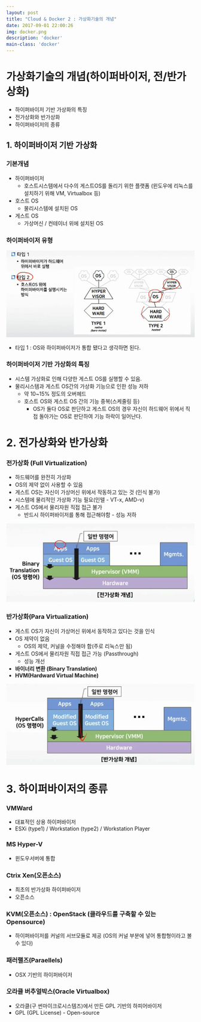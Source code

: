 ```yaml
---
layout: post
title: "Cloud & Docker 2 : 가상화기술의 개념"
date: 2017-09-01 22:00:26
img: docker.png
description: 'docker'
main-class: 'docker'
---
```


# 가상화기술의 개념(하이퍼바이저, 전/반가상화)

- 하이퍼바이저 기반 가상화의 특징
- 전가상화와 반가상화
- 하이퍼바이저의 종류



## 1. 하이퍼바이저 기반 가상화

### 기본개념

- 하이퍼바이저
  - 호스트시스템에서 다수의 게스트OS를 돌리기 위한 플랫폼 (윈도우에 리눅스를 설치하기 위해 VM, Virtualbox 등)
- 호스트 OS
  - 물리시스템에 설치된 OS
- 게스트 OS
  - 가상머신 / 컨테이너 위에 설치된 OS

### 하이퍼바이저 유형

![ch2example](/src/201709/docker/ch2/1.png)

- 타입 1 : OS와 하이퍼바이저가 통합 됐다고 생각하면 된다.

### 하이퍼바이저 기반 가상화의 특징

- 시스템 가상화로 인해 다양한 게스트 OS를 실행할 수 있음.
- 물리시스템과 게스트 OS간의 가상화 기능으로 인한 성능 저하
  - 약 10~15% 정도의 오버헤드
  - 호스트 OS와 게스트 OS 간의 기능 중복(스케줄링 등)
    - OS가 둘다 OS로 판단하고 게스트 OS의 경우 자신이 하드웨어 위에서 직접 돌아가는 OS로 판단하여 기능 하락이 일어난다.



# 2. 전가상화와 반가상화

### 전가상화 (Full Virtualization)

- 하드웨어를 완전히 가상화
- OS의 제약 없이 사용할 수 있음
- 게스트 OS는 자신이 가상머신 위에서 작동하고 있는 것 (인식 불가)
- 시스템에 물리적인 가상화 기능 필요(인텔 - VT-x, AMD-v)
- 게스트 OS에서 물리자원 직접 접근 불가
  - 반드시 하이퍼바이저를 통해 접근해야함 - 성능 저하

![ch2_full](/src/201709/docker/ch2/2.png)

### 반가상화(Para Virtualization)

- 게스트 OS가 자신이 가상머신 위에서 동작하고 있다는 것을 인식
- OS 제약이 없음
  - OS의 제약, 커널을 수정해야 함(주로 리눅스만 됨)
- 게스트 OS에서 물리자원 직접 접근 가능 (Passthrough)
  - 성능 개선
- **바이너리 변환 (Binary Translation)**
- **HVM(Hardward Virtual Machine)**

![ch3_para](/src/201709/docker/ch2/3.png)



# 3. 하이퍼바이저의 종류

### VMWard

- 대표적인 상용 하이퍼바이저
- ESXi (type1) / Workstation (type2) / Workstation Player

### MS Hyper-V

- 윈도우서버에 통합

### Ctrix Xen(오픈소스)

- 최초의 반가상화 하이퍼바이저
- 오픈소스

### KVM(오픈소스) : OpenStack (클라우드를 구축할 수 있는 Opensource)

- 하이퍼바이저를 커널의 서브모듈로 제공 (OS의 커널 부분에 넣어 통합형이라고 볼 수 있다)

### 패러랠즈(Paraellels)

- OSX 기반의 하이퍼바이저

### 오라클 버추얼박스(Oracle Virtualbox)

- 오라클(구 썬마이크로시스템즈)에서 만든 GPL 기반의 하피어바이저
- GPL (GPL License) - Open-source